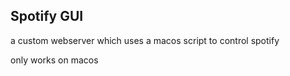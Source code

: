 ## Spotify GUI

a custom webserver which uses a macos script to control spotify

only works on macos
